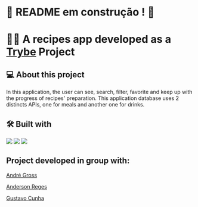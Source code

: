 # :construction: README em construção ! :construction:
# 👩‍🍳 A recipes app developed as a [Trybe](https://www.betrybe.com/) Project

## 💻 About this project
In this application, the user can see, search, filter, favorite and keep up with the progress of recipes' preparation.
This application database uses 2 distincts APIs, one for meals and another one for drinks.

## 🛠️ Built with
<a href="https://reactjs.org/docs/getting-started.html" target="_blank" rel="noreferrer"><img src="https://img.shields.io/badge/React-20232A?style=for-the-badge&logo=react&logoColor=61DAFB" /></a>
<a href="https://developer.mozilla.org/en-US/docs/Web/JavaScript" target="_blank" rel="noreferrer"><img src="https://img.shields.io/badge/JavaScript-F7DF1E?style=for-the-badge&logo=javascript&logoColor=black" /></a>
<a href="https://www.w3.org/TR/CSS/#css" target="_blank" rel="noreferrer"><img src="https://img.shields.io/badge/CSS3-1572B6?style=for-the-badge&logo=css3&logoColor=white" /></a>




## Project developed in group with:
[André Gross](https://github.com/andreugross)

[Anderson Reges](https://github.com/Anderson-Reges)

[Gustavo Cunha](https://github.com/llGustavoCunhall)
<!-- Olá, Tryber!
Esse é apenas um arquivo inicial para o README do seu projeto.
É essencial que você preencha esse documento por conta própria, ok?
Não deixe de usar nossas dicas de escrita de README de projetos, e deixe sua criatividade brilhar!
:warning: IMPORTANTE: você precisa deixar nítido:
- quais arquivos/pastas foram desenvolvidos por você; 
- quais arquivos/pastas foram desenvolvidos por outra pessoa estudante;
- quais arquivos/pastas foram desenvolvidos pela Trybe.
-->
